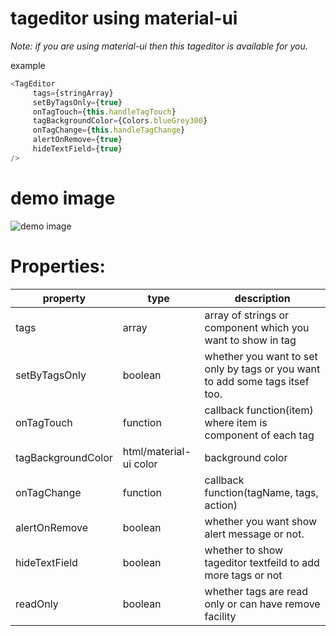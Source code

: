 # tageditor using material-ui

_Note: if you are using material-ui then this tageditor is available for you._

example
```js
<TagEditor
     tags={stringArray}
     setByTagsOnly={true}
     onTagTouch={this.handleTagTouch}
     tagBackgroundColor={Colors.blueGrey300}
     onTagChange={this.handleTagChange}
     alertOnRemove={true}
     hideTextField={true}
/>
```
# demo image
![demo image](https://drive.google.com/open?id=0B1Wh7CAybVgzY1NmTnY1MG5ZOTA)

# Properties:

property | type | description
----------------- | ----------------- | ---------------------------------------
tags | array | array of strings or component which you want to show in tag
setByTagsOnly | boolean | whether you want to set only by tags or you want to add some tags itsef too.
onTagTouch | function | callback function(item) where item is component of each tag
tagBackgroundColor | html/material-ui color | background color
onTagChange | function | callback function(tagName, tags, action)
alertOnRemove | boolean | whether you want show alert message or not.
hideTextField | boolean | whether to show tageditor textfeild to add more tags or not
readOnly | boolean | whether tags are read only or can have remove facility
